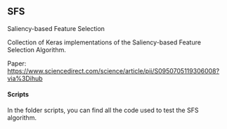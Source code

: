 ## SFS
Saliency-based Feature Selection

Collection of Keras implementations of the Saliency-based Feature Selection Algorithm.

Paper: https://www.sciencedirect.com/science/article/pii/S0950705119306008?via%3Dihub

#### Scripts

In the folder scripts, you can find all the code used to test the SFS algorithm.
